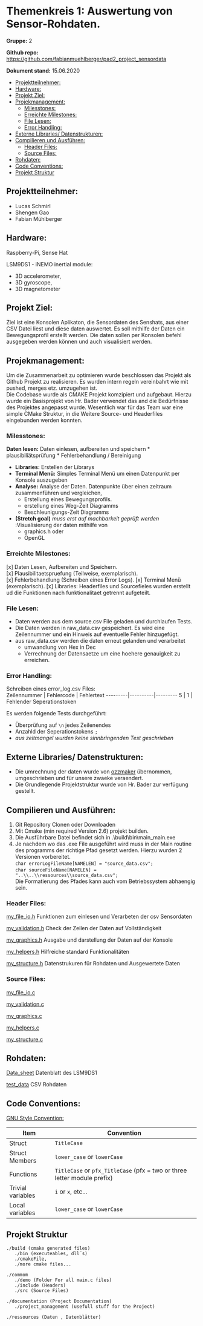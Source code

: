# Themenkreis 1: Auswertung von Sensor-Rohdaten.

**Gruppe:** 2

**Github repo:** https://github.com/fabianmuehlberger/pad2_project_sensordata

**Dokument stand:** 15.06.2020

  - [Projektteilnehmer:](#projektteilnehmer)
  - [Hardware:](#hardware)
  - [Projekt Ziel:](#projekt-ziel)
  - [Projekmanagement:](#projekmanagement)
    - [Milesstones:](#milesstones)
    - [Erreichte Milestones:](#erreichte-milestones)
    - [File Lesen:](#file-lesen)
    - [Error Handling:](#error-handling)
  - [Externe Libraries/ Datenstrukturen:](#externe-libraries-datenstrukturen)
  - [Compilieren und Ausführen:](#compilieren-und-ausführen)
    - [Header Files:](#header-files)
    - [Source Files:](#source-files)
  - [Rohdaten:](#rohdaten)
  - [Code Conventions:](#code-conventions)
  - [Projekt Struktur](#projekt-struktur)

## Projektteilnehmer:

* Lucas Schmirl
* Shengen Gao
* Fabian Mühlberger

## Hardware:
Raspberry-Pi, Sense Hat

LSM9DS1 - iNEMO inertial module:
* 3D accelerometer,
* 3D gyroscope, 
* 3D magnetometer

## Projekt Ziel:
Ziel ist eine Konsolen Aplikaton, die Sensordaten des Senshats, aus einer CSV Datei liest und diese daten auswertet. Es soll mithilfe der Daten ein Bewegungsprofil erstellt werden. Die daten sollen per Konsolen befehl ausgegeben werden können und auch visualisiert werden. 

## Projekmanagement:

Um die Zusammenarbeit zu optimieren wurde beschlossen das Projekt als Github Projekt zu realisieren. Es wurden intern regeln vereinbahrt wie mit pushed, merges etz. umzugehen ist.  
Die Codebase wurde als CMAKE Projekt komzipiert und aufgebaut. Hierzu wurde ein Basisprojekt von Hr. Bader verwendet das and die Bedürfnisse des Projektes angepasst wurde. Wesentlich war für das Team war eine simple CMake Struktur, in die Weitere Source- und Headerfiles eingebunden werden konnten.  

### Milesstones:

 **Daten lesen:** Daten einlesen, aufbereiten und speichern
    * plausibiliätsprüfung 
    * Fehlerbehandlung / Bereinigung
* **Libraries:** Erstellen der Librarys 
* **Terminal Menü:** Simples Terminal Menü um einen Datenpunkt per Konsole auszugeben
* **Analyse:** Analyse der Daten. Datenpunkte über einen zeitraum zusammenführen und    vergleichen,
    * Erstellung eines Bewegungsprofils.
    * erstellung eines Weg-Zeit Diagramms
    * Beschleunigungs-Zeit Diagramms
* **(Stretch goal)** *muss erst auf machbarkeit geprüft werden* :Visualisierung der daten mithilfe von 
    * graphics.h  oder
    * OpenGL

### Erreichte Milestones:
[x] Daten Lesen, Aufbereiten und Speichern.  
[x] Plausibilitaetspruefung (Teilweise, exemplarisch).  
[x] Fehlerbehandlung (Schreiben eines Error Logs).
[x] Terminal Menü (exemplarisch).
[x] Libraries: Headerfiles und Sourcefieles wurden erstellt ud die Funktionen nach funktionalitaet getrennt aufgeteilt.

### File Lesen:
* Daten werden aus dem source.csv File geladen und durchlaufen Tests. 
* Die Daten werden in raw_data.csv gespeichert. Es wird eine Zeilennummer und ein Hinweis auf eventuelle Fehler hinzugefügt.
* aus raw_data.csv werden die daten erneut gelanden und verarbeitet
  * umwandlung von Hex in Dec
  * Verrechnung der Datensaetze um eine hoehere genauigkeit zu erreichen.
 
### Error Handling:
Schreiben eines error_log.csv Files:  
Zeilennummer | Fehlercode | Fehlertext
---------|----------|---------
 5 | 1 | Fehlender Seperationstoken

Es werden folgende Tests durchgeführt:
* Überprüfung auf ```\n``` jedes Zeilenendes
* Anzahld der Seperationstokens ```;``` 
* *aus zeitmangel wurden keine sinnbringenden Test geschrieben*


## Externe Libraries/ Datenstrukturen:
* Die umrechnung der daten wurde von [ozzmaker](http://ozzmaker.com/) übernommen, umgeschrieben und für unsere zwaeke veraendert.
* Die Grundlegende Projektstruktur wurde von Hr. Bader zur verfügung gestellt. 

## Compilieren und Ausführen:
1. Git Repository Clonen oder Downloaden
2. Mit Cmake (min required Version 2.6) projekt builden. 
3. Die Ausführbare Datei befindet sich in .\build\bin\main_main.exe
4. Je nachdem wo das .exe File ausgeführt wird muss in der Main routine des programms der richtige Pfad gesetzt werden. Hierzu wurden 2 Versionen vorbereitet.  
    ```char errorLogFileName[NAMELEN] = "source_data.csv";```  
    ```char sourceFileName[NAMELEN] = "..\\..\\ressources\\source_data.csv";```   
    Die Formatierung des Pfades kann auch vom Betriebssystem abhaengig sein.

### Header Files:

[my_file_io.h](../common/include/my_file_io.h)
Funktionen zum einlesen und Verarbeten der csv Sensordaten  

[my_validation.h](../common/include/my_validation.h)
Check der Zeilen der Daten auf Vollständigkeit
 
[my_graphics.h](../common/include/my_graphics.h) Ausgabe und darstellung der Daten auf der Konsole

[my_helpers.h](../common/include/my_graphics.h) Hilfreiche standard Funktionalitäten

[my_structure.h](../common/include/my_graphics.h) Datenstrukuren für Rohdaten und Ausgewertete Daten 

### Source Files:
[my_file_io.c](../common/src/my_file_io.c)

[my_validation.c](../common/src/my_validation.c)

[my_graphics.c](../common/src/my_graphics.c)

[my_helpers.c](../common/src/my_validation.c)

[my_structure.c](../common/src/my_validation.c)

## Rohdaten:
[Data_sheet](../ressources/datasheet_LSM9DS1.pdf) Datenblatt des LSM9DS1

[test_data](../ressources/Test_Data_20k_IMU-LSM9DS1.csv) CSV Rohdaten 


## Code Conventions:

[GNU Style Convention:](https://developer.gnome.org/programming-guidelines/stable/c-coding-style.html.en)

Item | Convention | 
---------|----------
 Struct    |          ```TitleCase```
 Struct Members | ```lower_case``` or ```lowerCase```
 Functions | ```TitleCase``` or ```pfx_TitleCase``` (pfx = two or three letter module prefix)
 Trivial variables  | ```i``` or ```x```, etc...
 Local variables | ```lower_case``` or ```lowerCase```


## Projekt Struktur

 ```
./build (cmake generated files)
    ./bin (executeables, dll´s)
    ./cmakeFile,
    ./more cmake files...

./commom
    ./demo (Folder For all main.c files)
    ./include (Headers)
    ./src (Source Files)

./documentation (Project Documentation)
    ./project_management (usefull stuff for the Project)

./ressources (Daten , Datenblätter)

```


